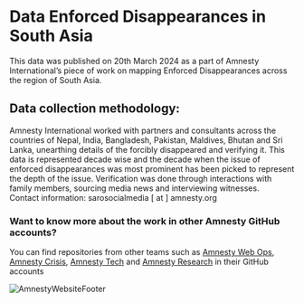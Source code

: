 # Data Enforced Disappearances in South Asia
This data was published on 20th March 2024 as a part of Amnesty International’s piece of work on mapping Enforced Disappearances across the region of South Asia. 

## Data collection methodology:

Amnesty International worked with partners and consultants across the countries of Nepal, India, Bangladesh, Pakistan, Maldives, Bhutan and Sri Lanka, unearthing details of the forcibly disappeared and verifying it. This data is represented decade wise and the decade when the issue of enforced disappearances was most prominent has been picked to represent the depth of the issue. Verification was done through interactions with family members, sourcing media news and interviewing witnesses.   
Contact information: sarosocialmedia [ at ] amnesty.org


### Want to know more about the work in other Amnesty GitHub accounts?

You can find repositories from other teams such as [Amnesty Web Ops](https://github.com/amnestywebsite), [Amnesty Crisis](https://github.com/amnesty-crisis-evidence-lab), [Amnesty Tech](https://github.com/AmnestyTech) and [Amnesty Research](https://github.com/amnestyresearch/) in their GitHub accounts

![AmnestyWebsiteFooter](https://wordpresstheme.amnesty.org/wp-content/uploads/2024/02/footer.gif)
